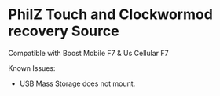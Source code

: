 PhilZ Touch and Clockwormod recovery Source
=========================
Compatible with Boost Mobile F7 & Us Cellular F7 



Known Issues:
* USB Mass Storage does not mount.
